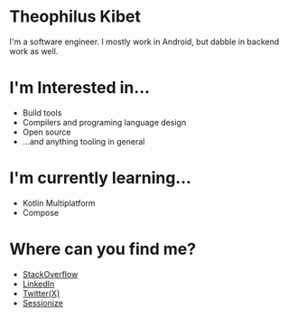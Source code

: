 
# Theophilus Kibet
I'm a software engineer. I mostly work in Android, but dabble in backend work as well.

# I'm Interested in...
- Build tools
- Compilers and programing language design
- Open source
- ...and anything tooling in general

# I'm currently learning...
- Kotlin Multiplatform
- Compose

# Where can you find me?
- [StackOverflow](https://stackoverflow.com/users/12742778/kibet-theophilus)
- [LinkedIn](https://www.linkedin.com/in/theophiluskibet/)
- [Twitter(X)](https://x.com/_kibetheophilus)
- [Sessionize](https://sessionize.com/kibet/)
